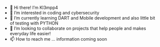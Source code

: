 - 👋 Hi there! I’m Kl3mpp4
- 👀 I’m interested in coding and cybersecurity
- 🌱 I’m currently learning DART and Mobile development and also little bit of testing with PYTHON
- 💞️ I’m looking to collaborate on projects that help people and makes everyday life easier!
- 📫 How to reach me ... information coming soon

<!---
Kl3mpp4/Kl3mpp4 is a ✨ special ✨ repository because its `README.md` (this file) appears on your GitHub profile.
You can click the Preview link to take a look at your changes.
--->
